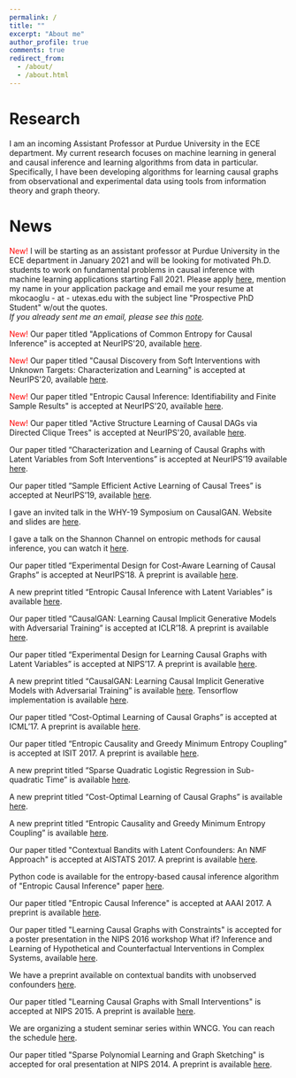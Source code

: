 ```yaml
---
permalink: /
title: ""
excerpt: "About me"
author_profile: true
comments: true
redirect_from: 
  - /about/
  - /about.html
---
```


Research
======
I am an incoming Assistant Professor at Purdue University in the ECE department. My current research focuses on machine learning in general and causal inference and learning algorithms from data in particular. Specifically, I have been developing algorithms for learning causal graphs from observational and experimental data using tools from information theory and graph theory. 

News
======
<span style="color:red"> New! </span> I will be starting as an assistant professor at Purdue University in the ECE department in January 2021 and will be looking for motivated Ph.D. students to work on fundamental problems in causal inference with machine learning applications starting Fall 2021. Please apply [here](https://www.purdue.edu/gradschool/admissions/how-to-apply/index.html), mention my name in your application package and email me your resume at mkocaoglu - at - utexas.edu with the subject line "Prospective PhD Student" w/out the quotes.   
*If you already sent me an email, please see this [note](https://www.muratkocaoglu.com/prospective).*

<span style="color:red"> New! </span> Our paper titled "Applications of Common Entropy for Causal Inference" is accepted at NeurIPS'20, available [here](https://papers.nips.cc/paper/2020/hash/cae7115f44837c806c9b23ed00a1a28a-Abstract.html).

<span style="color:red"> New! </span> Our paper titled "Causal Discovery from Soft Interventions with Unknown Targets: Characterization and Learning" is accepted at NeurIPS'20, available [here](https://papers.nips.cc/paper/2020/hash/6cd9313ed34ef58bad3fdd504355e72c-Abstract.html).

<span style="color:red"> New! </span> Our paper titled "Entropic Causal Inference: Identifiability and Finite Sample Results" is accepted at NeurIPS'20, available [here](https://papers.nips.cc/paper/2020/hash/a979ca2444b34449a2c80b012749e9cd-Abstract.html).

<span style="color:red"> New! </span> Our paper titled "Active Structure Learning of Causal DAGs via Directed Clique Trees" is accepted at NeurIPS'20, available [here](https://papers.nips.cc/paper/2020/hash/f57bd0a58e953e5c43cd4a4e5af46138-Abstract.html).

Our paper titled “Characterization and Learning of Causal Graphs with Latent Variables from Soft Interventions” is accepted at NeurIPS’19 available [here](https://causalai.net/r47.pdf).

Our paper titled “Sample Efficient Active Learning of Causal Trees” is accepted at NeurIPS’19, available [here](https://papers.nips.cc/paper/2019/hash/5ee5605917626676f6a285fa4c10f7b0-Abstract.html).

I gave an invited talk in the WHY-19 Symposium on CausalGAN. Website and slides are [here](https://why19.causalai.net/).

I gave a talk on the Shannon Channel on entropic methods for causal inference, you can watch it [here](https://www.youtube.com/watch?v=Czk3aczfZlk).

Our paper titled “Experimental Design for Cost-Aware Learning of Causal Graphs” is accepted at NeurIPS’18. A preprint is available [here](https://arxiv.org/pdf/1810.11867).

A new preprint titled “Entropic Causal Inference with Latent Variables” is available [here](https://arxiv.org/pdf/1807.10399.pdf).

Our paper titled “CausalGAN: Learning Causal Implicit Generative Models with Adversarial Training” is accepted at ICLR’18. A preprint is available [here](https://arxiv.org/abs/1709.02023).

Our paper titled “Experimental Design for Learning Causal Graphs with Latent Variables” is accepted at NIPS’17. A preprint is available [here](https://docs.google.com/a/utexas.edu/viewer?a=v&pid=sites&srcid=dXRleGFzLmVkdXxta29jYW9nbHV8Z3g6MjkxNTQ4YmE4YWNjYzJiYg).

A new preprint titled “CausalGAN: Learning Causal Implicit Generative Models with Adversarial Training” is available [here](http://arxiv.org/abs/1709.02023). Tensorflow implementation is available [here](https://github.com/mkocaoglu/CausalGAN).

Our paper titled “Cost-Optimal Learning of Causal Graphs” is accepted at ICML’17. A preprint is available [here](https://arxiv.org/pdf/1703.02645.pdf).

Our paper titled “Entropic Causality and Greedy Minimum Entropy Coupling” is accepted at ISIT 2017. A preprint is available [here](https://arxiv.org/abs/1701.08254).

A new preprint titled “Sparse Quadratic Logistic Regression in Sub-quadratic Time” is available [here](https://arxiv.org/pdf/1703.02682.pdf).

A new preprint titled “Cost-Optimal Learning of Causal Graphs” is available [here](https://arxiv.org/pdf/1703.02645.pdf).

A new preprint titled “Entropic Causality and Greedy Minimum Entropy Coupling” is available [here](https://drive.google.com/file/d/0B6FCKgrwBmezXzhFZ3kyc3A4Q00/view).

Our paper titled "Contextual Bandits with Latent Confounders: An NMF Approach" is accepted at AISTATS 2017. A preprint is available [here](https://arxiv.org/pdf/1606.00119v3.pdf).

Python code is available for the entropy-based causal inference algorithm of "Entropic Causal Inference" paper [here](https://github.com/mkocaoglu/Entropic-Causality).

Our paper titled "Entropic Causal Inference" is accepted at AAAI 2017. A preprint is available [here](https://drive.google.com/file/d/0B6FCKgrwBmezZHQtUmhucXZmNHc).

Our paper titled "Learning Causal Graphs with Constraints" is accepted for a poster presentation in the NIPS 2016 workshop What if? Inference and Learning of Hypothetical and Counterfactual Interventions in Complex Systems, available [here](https://sites.google.com/site/whatif2016nips/home).

We have a preprint available on contextual bandits with unobserved confounders [here](https://arxiv.org/abs/1606.00119).

Our paper titled "Learning Causal Graphs with Small Interventions" is accepted at NIPS 2015. A preprint is available [here](https://arxiv.org/pdf/1511.00041).

We are organizing a student seminar series within WNCG. You can reach the schedule [here](https://sites.google.com/site/wncgreading/).

Our paper titled "Sparse Polynomial Learning and Graph Sketching" is accepted for oral presentation at NIPS 2014. A preprint is available [here](https://arxiv.org/pdf/1402.3902).
